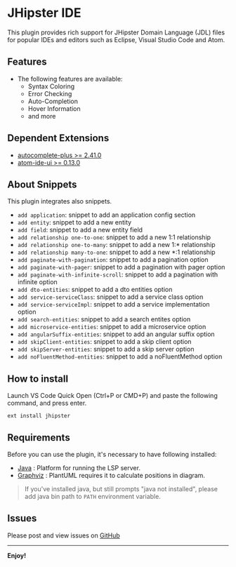 # JHipster IDE

This plugin provides rich support for JHipster Domain Language (JDL) files for popular IDEs and editors such as Eclipse, Visual Studio Code and Atom.

## Features

- The following features are available:
	- Syntax Coloring
	- Error Checking
	- Auto-Completion
	- Hover Information
	- and more

## Dependent Extensions
 - [autocomplete-plus >= 2.41.0](https://atom.io/packages/autocomplete-plus)
 - [atom-ide-ui >= 0.13.0](https://atom.io/packages/atom-ide-ui) 

## About Snippets

This plugin integrates also snippets. 

- `add application`: snippet to add an application config section
- `add entity`: snippet to add a new entity
- `add field`: snippet to add a new entity field
- `add relationship one-to-one`: snippet to add a new 1:1 relationship
- `add relationship one-to-many`: snippet to add a new 1:* relationship
- `add relationship many-to-one`: snippet to add a new *:1 relationship
- `add paginate-with-pagination`: snippet to add a pagination option
- `add paginate-with-pager`: snippet to add a pagination with pager option
- `add paginate-with-infinite-scroll`: snippet to add a pagination with infinite option
- `add dto-entities`: snippet to add a dto entities option
- `add service-serviceClass`: snippet to add a service class option
- `add service-serviceImpl`: snippet to add a service implementation option
- `add search-entities`: snippet to add a search entites option
- `add microservice-entities`: snippet to add a microservice option
- `add angularSuffix-entities`: snippet to add an angular suffix option
- `add skipClient-entities`: snippet to add a skip client option
- `add skipServer-entities`: snippet to add a skip server option
- `add noFluentMethod-entities`: snippet to add a noFluentMethod option

## How to install

Launch VS Code Quick Open (Ctrl+P or CMD+P) and paste the following command, and press enter.

`ext install jhipster`

## Requirements

Before you can use the plugin, it's necessary to have following installed:

* [Java][Java] : Platform for running the LSP server.
* [Graphviz][Graphviz] : PlantUML requires it to calculate positions in diagram.

[Java]: http://java.com/en/download/ "Download Java"
[Graphviz]: http://www.graphviz.org/download/ "Download Graphviz"

> If you've installed java, but still prompts "java not installed", please add java bin path to `PATH` environment variable.

## Issues

Please post and view issues on [GitHub][issues]

[issues]: https://github.com/jhipster/jhipster-ide/issues "Post issues"

-----------------------------------------------------------------------------------------------------------

**Enjoy!**
